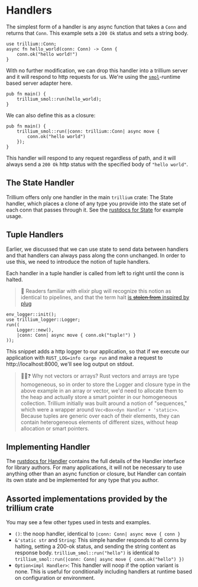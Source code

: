 # Handlers

The simplest form of a handler is any async function that takes a
`Conn` and returns that `Conn`. This example sets a `200 Ok` status
and sets a string body.

```rust,noplaypen
use trillium::Conn;
async fn hello_world(conn: Conn) -> Conn {
    conn.ok("hello world!")
}
```

With no further modification, we can drop this handler into a trillium
server and it will respond to http requests for us. We're using the
[`smol`](https://github.com/smol-rs/smol)-runtime based server adapter
here.

```rust,noplaypen
pub fn main() {
    trillium_smol::run(hello_world);
}
```

We can also define this as a closure:

```rust,noplaypen
pub fn main() {
    trillium_smol::run(|conn: trillium::Conn| async move {
        conn.ok("hello world")
    });
}
```

This handler will respond to any request regardless of path, and it
will always send a `200 Ok` http status with the specified body of
`"hello world"`.

## The State Handler

Trillium offers only one handler in the main `trillium` crate: The
State handler, which places a clone of any type you provide into the
state set of each conn that passes through it. See the
[rustdocs for State](https://docs.trillium.rs/trillium/struct.state)
for example usage.

## Tuple Handlers

Earlier, we discussed that we can use state to send data between
handlers and that handlers can always pass along the conn
unchanged. In order to use this, we need to introduce the notion of
tuple handlers.

Each handler in a tuple handler is called from left to right until the
conn is halted.

> 🔌 Readers familiar with elixir plug will recognize this notion as
> identical to pipelines, and that the term halt [is ~~stolen from~~
> inspired by plug](https://hexdocs.pm/plug/Plug.Conn.html#halt/1)

```rust,noplaypen
env_logger::init();
use trillium_logger::Logger;
run((
    Logger::new(),
    |conn: Conn| async move { conn.ok("tuple!") }
));
```

This snippet adds a http logger to our application, so that if we
execute our application with `RUST_LOG=info cargo run` and make a
request to http://localhost:8000, we'll see log output on stdout.

> 🧑‍🎓❓ Why not vectors or arrays? Rust vectors and arrays are type
> homogeneous, so in order to store the Logger and closure type in the
> above example in an array or vector, we'd need to allocate them to
> the heap and actually store a smart pointer in our homogeneous
> collection. Trillium initially was built around a notion of
> "sequences," which were a wrapper around `Vec<Box<dyn Handler +
> 'static>>`. Because tuples are generic over each of their elements,
> they can contain heterogeneous elements of different sizes, without
> heap allocation or smart pointers.

## Implementing Handler

The [rustdocs for
Handler](https://docs.trillium.rs/trillium/trait.handler) contains the
full details of the Handler interface for library authors. For many
applications, it will not be necessary to use anything other than an
async function or closure, but Handler can contain its own state and be
implemented for any type that you author.

## Assorted implementations provided by the trillium crate

You may see a few other types used in tests and examples.
* `()`: the noop handler, identical to `|conn: Conn| async move { conn }`
* `&'static str` and `String`: This simple handler responds to all
  conns by halting, setting a 200-ok status, and sending the string
  content as response body. `trillium_smol::run("hello")` is identical
  to `trillium_smol::run(|conn: Conn| async move { conn.ok("hello")
  })`
* `Option<impl Handler>`: This handler will noop if the option variant
  is none. This is useful for conditionally including handlers at
  runtime based on configuration or environment.
